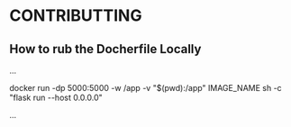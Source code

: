 # CONTRIBUTTING

## How to rub the Docherfile Locally 

...

docker run -dp 5000:5000 -w /app -v "$(pwd):/app" IMAGE_NAME sh -c "flask run --host 0.0.0.0"

...